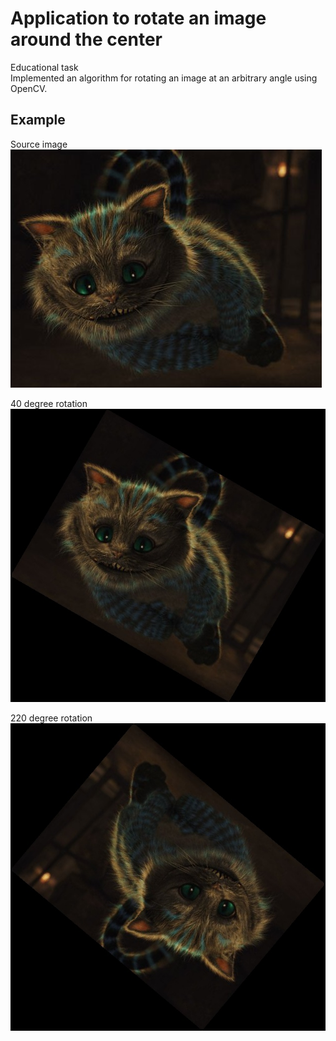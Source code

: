 # Application to rotate an image around the center  
Educational task  
Implemented an algorithm for rotating an image at an arbitrary angle using OpenCV.

## Example
Source image  
![source image](practice_2021_spring/cat.jpg)

40 degree rotation  
![source image](practice_2021_spring/output.jpg)

220 degree rotation  
![source image](practice_2021_spring/output2.jpg)